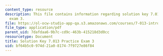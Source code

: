 ```yaml
---
content_type: resource
description: This file contains information regarding solution key 7.013 practice
  exam 3.
file: https://ol-ocw-studio-app-qa.s3.amazonaws.com/courses/7-013-introductory-biology-spring-2013/bf64b5c0974d21a081747f9727e86f84_MIT7_013S13_Exam_3Sol.pdf
file_type: application/pdf
parent_uid: 7dafdaa6-9b7c-cd9c-463b-415218d3d0cc
resourcetype: Document
title: Solution Key 7.013 Practice Exam 3
uid: bf64b5c0-974d-21a0-8174-7f9727e86f84
---
```

